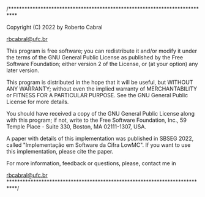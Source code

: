 /***************************************************************************

Copyright (C) 2022 by Roberto Cabral

rbcabral@ufc.br

This program is free software; you can redistribute it and/or modify it under the terms of the GNU General Public License as published by the Free Software Foundation; either version 2 of the License, or (at your option) any later version. 

This program is distributed in the hope that it will be useful, but WITHOUT ANY WARRANTY; without even the implied warranty of MERCHANTABILITY or FITNESS FOR A PARTICULAR PURPOSE. See the GNU General Public License for more details.

You should have received a copy of the GNU General Public License along with this program; if not, write to the Free Software Foundation, Inc., 59 Temple Place - Suite 330, Boston, MA 02111-1307, USA.

A paper with details of this implementation was published in SBSEG 2022, called "Implementação em Software da Cifra LowMC". If you want to use this implementation, please cite the paper.

For more information, feedback or questions, please, contact me in

rbcabral@ufc.br
***************************************************************************/


